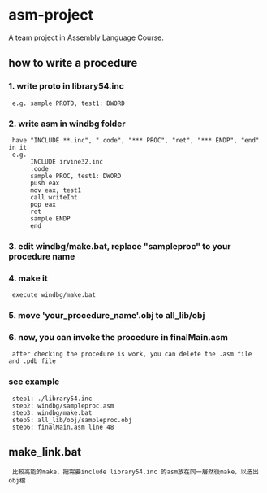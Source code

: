# asm-project

A team project in Assembly Language Course.

## how to write a procedure

### 1. write proto in library54.inc

     e.g. sample PROTO, test1: DWORD

### 2. write asm in windbg folder

     have "INCLUDE **.inc", ".code", "*** PROC", "ret", "*** ENDP", "end" in it
     e.g.
          INCLUDE irvine32.inc
          .code
          sample PROC, test1: DWORD
          push eax
          mov eax, test1
          call writeInt
          pop eax
          ret
          sample ENDP
          end

### 3. edit windbg/make.bat, replace "sampleproc" to your procedure name

### 4. make it

     execute windbg/make.bat

### 5. move 'your_procedure_name'.obj to all_lib/obj

### 6. now, you can invoke the procedure in finalMain.asm

     after checking the procedure is work, you can delete the .asm file and .pdb file

### see example

     step1: ./library54.inc
     step2: windbg/sampleproc.asm
     step3: windbg/make.bat
     step5: all_lib/obj/sampleproc.obj
     step6: finalMain.asm line 48
## make_link.bat
     比較高能的make，把需要include library54.inc 的asm放在同一層然後make，以造出obj檔
